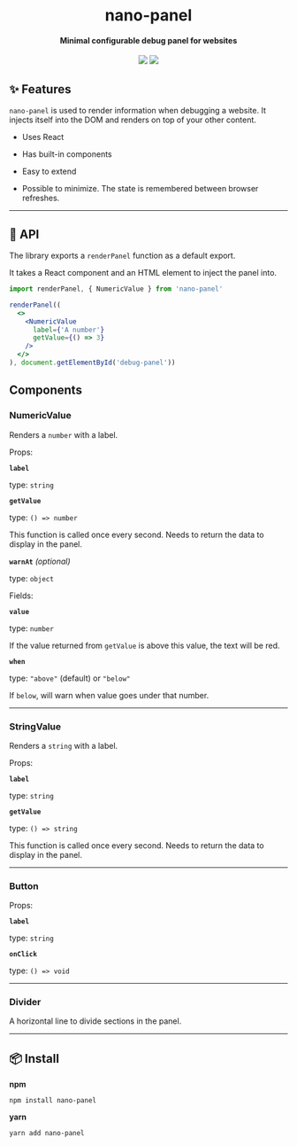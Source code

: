 <h1 align="center">
  nano-panel
</h1>
<h4 align="center">
  Minimal configurable debug panel for websites
</h4>

<div align="center">
  <img src="https://badgen.net/npm/v/nano-panel?icon=npm" />
  <img src="https://badgen.net/bundlephobia/minzip/nano-panel" />
</div>

## :sparkles: Features

`nano-panel` is used to render information when debugging a website. It injects itself into the DOM and renders on top of your other content.

  - Uses React

  - Has built-in components

  - Easy to extend

  - Possible to minimize. The state is remembered between browser refreshes.
---

## :newspaper: API

The library exports a `renderPanel` function as a default export.

It takes a React component and an HTML element to inject the panel into.

```jsx
import renderPanel, { NumericValue } from 'nano-panel'

renderPanel((
  <>
    <NumericValue 
      label={'A number'}
      getValue={() => 3}
    />
  </>
), document.getElementById('debug-panel'))
```

## Components

### NumericValue

Renders a `number` with a label.

<!-- TODO: Show gif -->

Props:

**`label`**

type: `string`

**`getValue`**

type: `() => number`

This function is called once every second. Needs to return the data to display in the panel.

**`warnAt`** *(optional)*

type: `object`

Fields:

**`value`**

type: `number`

If the value returned from `getValue` is above this value, the text will be red.

**`when`**

type: `"above"` (default) or `"below"`

If `below`, will warn when value goes under that number.

---

### StringValue

Renders a `string` with a label.

<!-- TODO: Show gif -->

Props:

**`label`**

type: `string`

**`getValue`**

type: `() => string`

This function is called once every second. Needs to return the data to display in the panel.

---

### Button

Props:

**`label`**

type: `string`

**`onClick`**

type: `() => void`

---

### Divider

A horizontal line to divide sections in the panel.

---

## :package: Install

**npm**

```
npm install nano-panel
```

**yarn**

```
yarn add nano-panel
```

